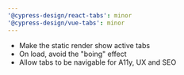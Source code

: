 ```yaml
---
'@cypress-design/react-tabs': minor
'@cypress-design/vue-tabs': minor
---
```


- Make the static render show active tabs
- On load, avoid the "boing" effect
- Allow tabs to be navigable for A11y, UX and SEO
